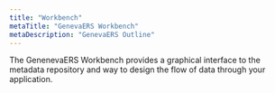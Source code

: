```yaml
---
title: "Workbench"
metaTitle: "GenevaERS Workbench"
metaDescription: "GenevaERS Outline"
---
```


The GenenevaERS Workbench provides a graphical interface to the metadata repository and way to design the flow of data through your application.